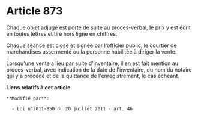 # Article 873

Chaque objet adjugé est porté de suite au procès-verbal, le prix y est écrit en toutes lettres et tiré hors ligne en
chiffres.

Chaque séance est close et signée par l'officier public, le courtier de marchandises assermenté ou la personne habilitée à
diriger la vente.

Lorsqu'une vente a lieu par suite d'inventaire, il en est fait mention au procès-verbal, avec indication de la date de
l'inventaire, du nom du notaire qui y a procédé et de la quittance de l'enregistrement, le cas échéant.

**Liens relatifs à cet article**

	**Modifié par**:

	  - Loi n°2011-850 du 20 juillet 2011 - art. 46
